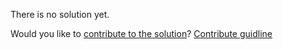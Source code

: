 
There is no solution yet.

Would you like to [contribute to the solution](https://github.com/BFEdev/BFE.dev-solutions/blob/main/design/Designa-an-Infinite-Scroller_en.md)? [Contribute guidline](https://github.com/BFEdev/BFE.dev-solutions#how-to-contribute)
